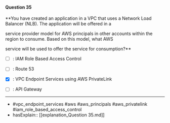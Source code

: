 #### Question  35

**You have created an application in a VPC that uses a Network Load Balancer (NLB). The application will be offered in a

service provider model for AWS principals in other accounts within the region to consume. Based on this model, what AWS

service will be used to offer the service for consumption?**

- [ ] :  IAM Role Based Access Control

- [ ] :  Route 53

- [x] :  VPC Endpoint Services using AWS PrivateLink

- [ ] :  API Gateway

----

- #vpc_endpoint_services #aws #aws_principals #aws_privatelink #iam_role_based_access_control
- hasExplain:: [[explanation_Question  35.md]]
